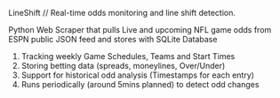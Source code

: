 LineShift // Real-time odds monitoring and line shift detection.

Python Web Scraper that pulls Live and upcoming NFL game odds from ESPN public JSON feed and stores with SQLite Database


1. Tracking weekly Game Schedules, Teams and Start Times 
2. Storing betting data (spreads, moneylines, Over/Under)
3. Support for historical odd analysis (Timestamps for each entry)
4. Runs periodically (around 5mins planned) to detect odd changes




